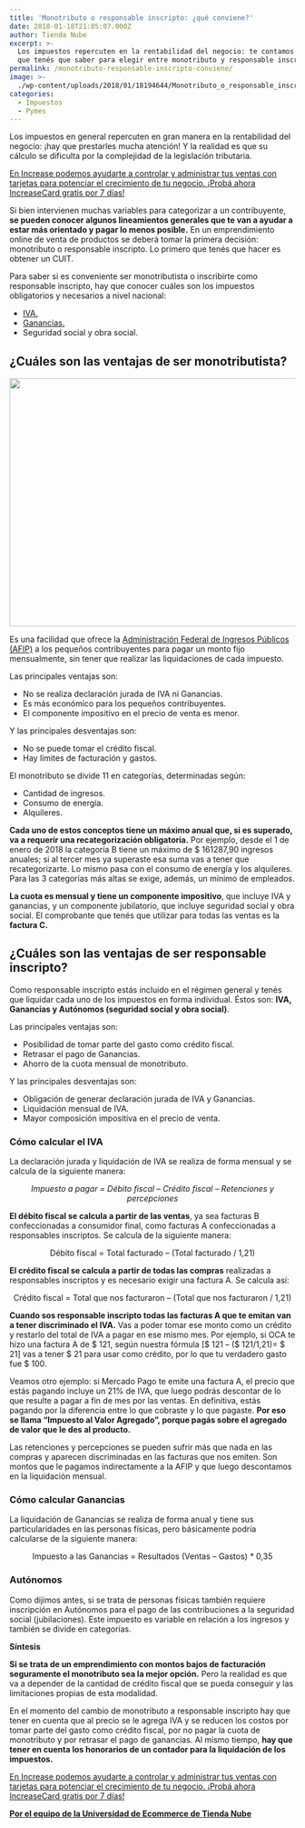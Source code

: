 ```yaml
---
title: 'Monotributo o responsable inscripto: ¿qué conviene?'
date: 2018-01-18T21:05:07.000Z
author: Tienda Nube
excerpt: >-
  Los impuestos repercuten en la rentabilidad del negocio: te contamos todo lo
  que tenés que saber para elegir entre monotributo y responsable inscripto
permalink: /monotributo-responsable-inscripto-conviene/
image: >-
  ./wp-content/uploads/2018/01/18194644/Monotributo_o_responsable_inscripto_qu%C3%A9_conviene.png
categories:
  - Impuestos
  - Pymes
---
```

Los impuestos en general repercuten en gran manera en la rentabilidad del negocio: ¡hay que prestarles mucha atención! Y la realidad es que su cálculo se dificulta por la complejidad de la legislación tributaria.

[En Increase podemos ayudarte a controlar y administrar tus ventas con tarjetas para potenciar el crecimiento de tu negocio. ¡Probá ahora IncreaseCard gratis por 7 días!](https://goo.gl/kkctov)

Si bien intervienen muchas variables para categorizar a un contribuyente, **se pueden conocer algunos lineamientos generales que te van a ayudar a estar más orientado y pagar lo menos posible.** En un emprendimiento online de venta de productos se deberá tomar la primera decisión: monotributo o responsable inscripto. Lo primero que tenés que hacer es obtener un CUIT.

Para saber si es conveniente ser monotributista o inscribirte como responsable inscripto, hay que conocer cuáles son los impuestos obligatorios y necesarios a nivel nacional:

  * [IVA.](http://www.afip.gob.ar/IVA/)
  * [Ganancias.](http://www.afip.gob.ar/gananciasybienes/)
  * Seguridad social y obra social.

## **¿Cuáles son las ventajas de ser monotributista?**

[<img class="aligncenter wp-image-4730 size-full" src="https://d1nzec96y7u1ro.cloudfront.net/wp-content/uploads/2018/01/06133258/Banner-News-02.png" alt="" width="885" height="437" srcset="https://d1nzec96y7u1ro.cloudfront.net/wp-content/uploads/2018/01/06133258/Banner-News-02.png 885w, https://d1nzec96y7u1ro.cloudfront.net/wp-content/uploads/2018/01/06133258/Banner-News-02-300x148.png 300w, https://d1nzec96y7u1ro.cloudfront.net/wp-content/uploads/2018/01/06133258/Banner-News-02-768x379.png 768w" sizes="(max-width: 885px) 100vw, 885px" />](https://goo.gl/kkctov)

Es una facilidad que ofrece la [Administración Federal de Ingresos Públicos (AFIP)](http://www.afip.gob.ar/) a los pequeños contribuyentes para pagar un monto fijo mensualmente, sin tener que realizar las liquidaciones de cada impuesto.

Las principales ventajas son:

  * No se realiza declaración jurada de IVA ni Ganancias.
  * Es más económico para los pequeños contribuyentes.
  * El componente impositivo en el precio de venta es menor.

Y las principales desventajas son:

  * No se puede tomar el crédito fiscal.
  * Hay límites de facturación y gastos.

El monotributo se divide 11 en categorías, determinadas según:

  * Cantidad de ingresos.
  * Consumo de energía.
  * Alquileres.

**Cada uno de estos conceptos tiene un máximo anual que, si es superado, va a requerir una recategorización obligatoria.** Por ejemplo, desde el 1 de enero de 2018 la categoría B tiene un máximo de $ 161287,90 ingresos anuales; si al tercer mes ya superaste esa suma vas a tener que recategorizarte. Lo mismo pasa con el consumo de energía y los alquileres. Para las 3 categorías más altas se exige, además, un mínimo de empleados.

**La cuota es mensual y tiene un componente impositivo**, que incluye IVA y ganancias, y un componente jubilatorio, que incluye seguridad social y obra social. El comprobante que tenés que utilizar para todas las ventas es la **factura C.**

## **¿Cuáles son las ventajas de ser responsable inscripto?**

Como responsable inscripto estás incluido en el régimen general y tenés que liquidar cada uno de los impuestos en forma individual. Éstos son: **IVA, Ganancias y Autónomos (seguridad social y obra social)**.

Las principales ventajas son:

  * Posibilidad de tomar parte del gasto como crédito fiscal.
  * Retrasar el pago de Ganancias.
  * Ahorro de la cuota mensual de monotributo.

Y las principales desventajas son:

  * Obligación de generar declaración jurada de IVA y Ganancias.
  * Liquidación mensual de IVA.
  * Mayor composición impositiva en el precio de venta.

### **Cómo calcular el IVA**

La declaración jurada y liquidación de IVA se realiza de forma mensual y se calcula de la siguiente manera:

<p style="text-align: center;">
  <em>Impuesto a pagar = Débito fiscal – Crédito fiscal – Retenciones y percepciones</em>
</p>

**El débito fiscal se calcula a partir de las ventas**, ya sea facturas B confeccionadas a consumidor final, como facturas A confeccionadas a responsables inscriptos. Se calcula de la siguiente manera:

<p style="text-align: center;">
  Débito fiscal = Total facturado – (Total facturado / 1,21)
</p>

**El crédito fiscal se calcula a partir de todas las compras** realizadas a responsables inscriptos y es necesario exigir una factura A. Se calcula así:

<p style="text-align: center;">
  Crédito fiscal = Total que nos facturaron – (Total que nos facturaron / 1,21)
</p>

**Cuando sos responsable inscripto todas las facturas A que te emitan van a tener discriminado el IVA.** Vas a poder tomar ese monto como un crédito y restarlo del total de IVA a pagar en ese mismo mes. Por ejemplo, si OCA te hizo una factura A de $ 121, según nuestra fórmula [$ 121 – ($ 121/1,21)= $ 21] vas a tener $ 21 para usar como crédito, por lo que tu verdadero gasto fue $ 100.

Veamos otro ejemplo: si Mercado Pago te emite una factura A, el precio que estás pagando incluye un 21% de IVA, que luego podrás descontar de lo que resulte a pagar a fin de mes por las ventas. En definitiva, estás pagando por la diferencia entre lo que cobraste y lo que pagaste. **Por eso se llama “Impuesto al Valor Agregado”, porque pagás sobre el agregado de valor que le des al producto.**

Las retenciones y percepciones se pueden sufrir más que nada en las compras y aparecen discriminadas en las facturas que nos emiten. Son montos que le pagamos indirectamente a la AFIP y que luego descontamos en la liquidación mensual.

### **Cómo calcular Ganancias**

La liquidación de Ganancias se realiza de forma anual y tiene sus particularidades en las personas físicas, pero básicamente podría calcularse de la siguiente manera:

<p style="text-align: center;">
  Impuesto a las Ganancias = Resultados (Ventas – Gastos) * 0,35
</p>

<h3 style="text-align: left;">
  <strong>Autónomos</strong>
</h3>

<p style="text-align: left;">
  Como dijimos antes, si se trata de personas físicas también requiere inscripción en Autónomos para el pago de las contribuciones a la seguridad social (jubilaciones). Este impuesto es variable en relación a los ingresos y también se divide en categorías.
</p>

<p style="text-align: left;">
  <strong>Síntesis</strong>
</p>

<p style="text-align: left;">
  <strong>Si se trata de un emprendimiento con montos bajos de facturación seguramente el monotributo sea la mejor opción.</strong> Pero la realidad es que va a depender de la cantidad de crédito fiscal que se pueda conseguir y las limitaciones propias de esta modalidad.
</p>

<p style="text-align: left;">
  En el momento del cambio de monotributo a responsable inscripto hay que tener en cuenta que al precio se le agrega IVA y se reducen los costos por tomar parte del gasto como crédito fiscal, por no pagar la cuota de monotributo y por retrasar el pago de ganancias. Al mismo tiempo, <strong>hay que tener en cuenta los honorarios de un contador para la liquidación de los impuestos.</strong>
</p>

[En Increase podemos ayudarte a controlar y administrar tus ventas con tarjetas para potenciar el crecimiento de tu negocio. ¡Probá ahora IncreaseCard gratis por 7 días!](https://goo.gl/kkctov)

<p style="text-align: left;">
  <a href="https://www.tiendanube.com/universidad-ecommerce?utm_source=increase&utm_medium=education-partner&utm_campaign=blogpost"><strong>Por el equipo de la Universidad de Ecommerce de Tienda Nube</strong></a>
</p>
